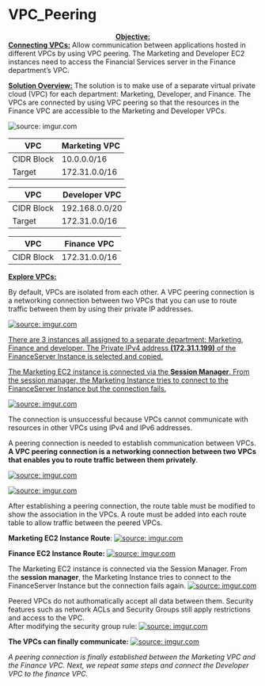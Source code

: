 # VPC_Peering
<div align="center">
  <strong><ins>Objective:</ins></strong>
  
<div align="left">
<strong><ins>Connecting VPCs:</ins></strong>
Allow communication between applications hosted in different VPCs by using VPC peering. The Marketing and Developer EC2 instances need to access the Financial Services server in the Finance department’s VPC.

<strong><ins>Solution Overview:</ins></strong> The solution is to make use of a separate virtual private cloud (VPC) for each department: Marketing, Developer, and Finance. 
The VPCs are connected by using VPC peering so that the resources in the Finance VPC are accessible to the Marketing and Developer VPCs. 

<image sr="https://imgur.com/FLhVhuP"><img src="https://i.imgur.com/FLhVhuP.png" title="source: imgur.com">


| VPC  | Marketing VPC |                            
|---|---|
| CIDR Block | 10.0.0.0/16 |
| Target | 172.31.0.0/16 |

| VPC  | Developer VPC|                            
|---|---|
| CIDR Block | 192.168.0.0/20 |
| Target | 172.31.0.0/16 |

| VPC  | Finance VPC|                            
|---|---|
| CIDR Block | 172.31.0.0/16 |

<strong><ins>Explore VPCs:</ins></strong>

By default, VPCs are isolated from each other. A VPC peering connection is a networking connection between two VPCs that you can use to route traffic between them by using their private IP addresses. 

<a href="https://imgur.com/bBSKREs"><img src="https://i.imgur.com/bBSKREs.gif" title="source: imgur.com">

There are 3 instances all assigned to a separate department: Marketing, Finance and developer. The Private IPv4 address **(172.31.1.199)** of the FinanceServer Instance is selected and copied.


The Marketing EC2 instance is connected via the **Session Manager**. From the session manager, the Marketing Instance tries to connect to the FinanceServer Instance but the connection fails. 

<a href="https://imgur.com/cIM231S"><img src="https://i.imgur.com/cIM231S.gif" title="source: imgur.com" /></a>


The connection is unsuccessful because VPCs cannot communicate with resources in other VPCs using IPv4 and IPv6 addresses. 

A peering connection is needed to establish communication between VPCs. **A VPC peering connection is a networking connection between two VPCs that enables you to route traffic between them privately**.

<a href="https://imgur.com/0bQ1G5R"><img src="https://i.imgur.com/0bQ1G5R.png" title="source: imgur.com" /></a>

<a href="https://imgur.com/wcIGjg7"><img src="https://i.imgur.com/wcIGjg7.gif" title="source: imgur.com" /></a>

After establishing a peering connection, the route table must be modified to show the association in the VPCs. A route must be added into each route table to allow traffic between the peered VPCs. 

**Marketing EC2 Instance Route**:
<a href="https://imgur.com/4QBNG5n"><img src="https://i.imgur.com/4QBNG5n.gif" title="source: imgur.com" /></a>

**Finance EC2 Instance Route:**
<a href="https://imgur.com/TKPSPDq"><img src="https://i.imgur.com/TKPSPDq.gif" title="source: imgur.com" /></a>

The Marketing EC2 instance is connected via the Session Manager. From the **session manager**, the Marketing Instance tries to connect to the FinanceServer Instance but the connection fails again. 
<a href="https://imgur.com/4dpX0XM"><img src="https://i.imgur.com/4dpX0XM.gif" title="source: imgur.com" /></a>

Peered VPCs do not authomatically accept all data between them. Security features such as network ACLs and Security Groups still apply restrictions and access to the VPC. 	
After modifying the security group rule: 
<a href="https://imgur.com/JdS3OQa"><img src="https://i.imgur.com/JdS3OQa.gif" title="source: imgur.com" /></a>

**The VPCs can finally communicate:**
<a href="https://imgur.com/aZRTNs1"><img src="https://i.imgur.com/aZRTNs1.gif" title="source: imgur.com" /></a>

_A peering connection is finally established between the Marketing VPC and the Finance VPC. Next, we repeat same steps and connect the Developer VPC to the finance VPC._


